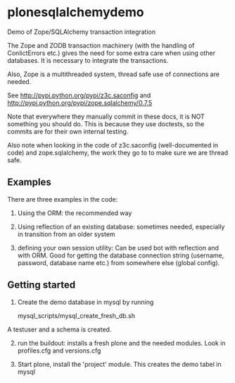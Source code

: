 # plonesqlalchemydemo
Demo of Zope/SQLAlchemy transaction integration 

The Zope and ZODB transaction machinery (with the handling of ConlictErrors etc.) gives the need for some extra care when using other databases. It is necessary to integrate the transactions.

Also, Zope is a multithreaded system, thread safe use of connections are needed.

See http://pypi.python.org/pypi/z3c.saconfig
and
http://pypi.python.org/pypi/zope.sqlalchemy/0.7.5

Note that everywhere they manually commit in these docs, it is NOT something you should do. This is because they use doctests, so the commits are for their own internal testing.

Also note when looking in the code of z3c.saconfig (well-documented in code) and zope.sqlalchemy, the work they go to to make sure we are thread safe.


## Examples

There are three examples in the code:

1) Using the ORM: the recommended way

2) Using reflection of an existing database: sometimes needed, especially in transition from an older system

3) defining your own session utility: Can be used bot with reflection and with ORM. Good for getting the database connection string (username, password, database name etc.) from somewhere else (global config).


## Getting started

1) Create the demo database in mysql by running 

    mysql_scripts/mysql_create_fresh_db.sh

A testuser and a schema is created.

2) run the buildout: installs a fresh plone and the needed modules. Look in profiles.cfg and versions.cfg

3) Start plone, install the 'project' module. This creates the demo tabel in mysql
